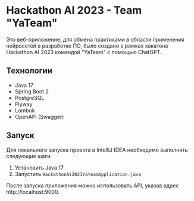 # Hackathon AI 2023 - Team "YaTeam"

Это веб-приложение, для обмена практиками в области применения нейросетей в разработке ПО,
было создано в рамках хакатона Hackathon AI 2023 командой "YaTeam" с помощью ChatGPT.

## Технологии

* Java 17
* Spring Boot 2
* PostgreSQL
* Flyway
* Lombok
* OpenAPI (Swagger)

## Запуск

Для локального запуска проекта в IntelliJ IDEA необходимо выполнить следующие шаги:

1. Установить Java 17
2. Запустить `HackathonAi2023YateamApplication.java`

После запуска приложения можно использовать API, указав адрес http://localhost:9000.
